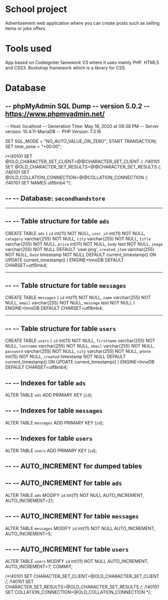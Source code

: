 # School project
Advertisement web application where you can create posts such as selling items or jobs offers. 
# Tools used
App based on Codeigniter famework V3 where it uses mainly PHP. 
HTML5 and CSS3.
Bootstrap framework which is a library for CSS.
# Database
-- phpMyAdmin SQL Dump
-- version 5.0.2
-- https://www.phpmyadmin.net/
--
-- Host: localhost
-- Generation Time: May 16, 2020 at 09:38 PM
-- Server version: 10.4.11-MariaDB
-- PHP Version: 7.3.16

SET SQL_MODE = "NO_AUTO_VALUE_ON_ZERO";
START TRANSACTION;
SET time_zone = "+00:00";


/*!40101 SET @OLD_CHARACTER_SET_CLIENT=@@CHARACTER_SET_CLIENT */;
/*!40101 SET @OLD_CHARACTER_SET_RESULTS=@@CHARACTER_SET_RESULTS */;
/*!40101 SET @OLD_COLLATION_CONNECTION=@@COLLATION_CONNECTION */;
/*!40101 SET NAMES utf8mb4 */;

--
-- Database: `secondhandstore`
--

-- --------------------------------------------------------

--
-- Table structure for table `ads`
--

CREATE TABLE `ads` (
  `id` int(11) NOT NULL,
  `user_id` int(11) NOT NULL,
  `category` varchar(255) NOT NULL,
  `city` varchar(255) NOT NULL,
  `title` varchar(255) NOT NULL,
  `price` int(11) NOT NULL,
  `body` text NOT NULL,
  `image` varchar(255) NOT NULL DEFAULT 'user.png',
  `created_item` varchar(255) NOT NULL,
  `Date` timestamp NOT NULL DEFAULT current_timestamp() ON UPDATE current_timestamp()
) ENGINE=InnoDB DEFAULT CHARSET=utf8mb4;

-- --------------------------------------------------------

--
-- Table structure for table `messages`
--

CREATE TABLE `messages` (
  `id` int(11) NOT NULL,
  `name` varchar(255) NOT NULL,
  `email` varchar(255) NOT NULL,
  `message` text NOT NULL
) ENGINE=InnoDB DEFAULT CHARSET=utf8mb4;

-- --------------------------------------------------------

--
-- Table structure for table `users`
--

CREATE TABLE `users` (
  `id` int(11) NOT NULL,
  `firstname` varchar(255) NOT NULL,
  `lastname` varchar(255) NOT NULL,
  `email` varchar(255) NOT NULL,
  `password` varchar(255) NOT NULL,
  `city` varchar(255) NOT NULL,
  `phone` int(15) NOT NULL,
  `created` timestamp NOT NULL DEFAULT current_timestamp() ON UPDATE current_timestamp()
) ENGINE=InnoDB DEFAULT CHARSET=utf8mb4;

--
-- Indexes for table `ads`
--
ALTER TABLE `ads`
  ADD PRIMARY KEY (`id`);

--
-- Indexes for table `messages`
--
ALTER TABLE `messages`
  ADD PRIMARY KEY (`id`);

--
-- Indexes for table `users`
--
ALTER TABLE `users`
  ADD PRIMARY KEY (`id`);

--
-- AUTO_INCREMENT for dumped tables
--

--
-- AUTO_INCREMENT for table `ads`
--
ALTER TABLE `ads`
  MODIFY `id` int(11) NOT NULL AUTO_INCREMENT, AUTO_INCREMENT=21;

--
-- AUTO_INCREMENT for table `messages`
--
ALTER TABLE `messages`
  MODIFY `id` int(11) NOT NULL AUTO_INCREMENT, AUTO_INCREMENT=5;

--
-- AUTO_INCREMENT for table `users`
--
ALTER TABLE `users`
  MODIFY `id` int(11) NOT NULL AUTO_INCREMENT, AUTO_INCREMENT=7;
COMMIT;

/*!40101 SET CHARACTER_SET_CLIENT=@OLD_CHARACTER_SET_CLIENT */;
/*!40101 SET CHARACTER_SET_RESULTS=@OLD_CHARACTER_SET_RESULTS */;
/*!40101 SET COLLATION_CONNECTION=@OLD_COLLATION_CONNECTION */;


